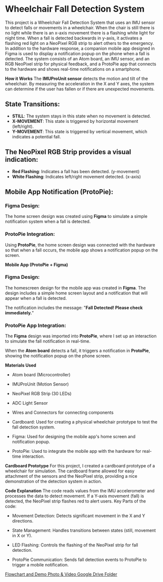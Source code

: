 # Wheelchair Fall Detection System

This project is a Wheelchair Fall Detection System that uses an IMU sensor to detect falls or movements in a wheelchair. When the chair is still there is no light while there is an x-axis movement there is a flashing white light for night time. When a fall is detected backwards in y-axis, it activates a flashing red light on a NeoPixel RGB strip to alert others to the emergency. In addition to the hardware response, a companion mobile app designed in Figma is used to display a notification popup on the phone when a fall is detected.
The system consists of an Atom board, an IMU sensor, and an RGB NeoPixel strip for physical feedback, and a ProtoPie app that connects to the hardware and shows real-time notifications on a smartphone.


__How it Works__ 
The **IMUProUnit sensor** detects the motion and tilt of the wheelchair. By measuring the acceleration in the X and Y axes, the system can determine if the user has fallen or if there are unexpected movements.

## State Transitions:

- **STILL**: The system stays in this state when no movement is detected.
- **X-MOVEMENT**: This state is triggered by horizontal movement (left/right).
- **Y-MOVEMENT**: This state is triggered by vertical movement, which indicates a potential fall.

## The NeoPixel RGB Strip provides a visual indication:

- **Red Flashing**: Indicates a fall has been detected. (y-movement)
- **White Flashing**: Indicates left/right movement detected. (x-axis)

## Mobile App Notification (ProtoPie):

### Figma Design:
The home screen design was created using **Figma** to simulate a simple notification system when a fall is detected.

### ProtoPie Integration:
Using **ProtoPie**, the home screen design was connected with the hardware so that when a fall occurs, the mobile app shows a notification popup on the screen.


__Mobile App (ProtoPie + Figma)__
### Figma Design:

The homescreen design for the mobile app was created in **Figma**. The design includes a simple home screen layout and a notification that will appear when a fall is detected.

The notification includes the message: "**Fall Detected! Please check immediately.**"

### ProtoPie App Integration:

The **Figma** design was imported into **ProtoPie**, where I set up an interaction to simulate the fall notification in real-time.

When the **Atom board** detects a fall, it triggers a notification in **ProtoPie**, showing the notification popup on the phone screen.



__Materials Used__
* Atom board (Microcontroller)


* IMUProUnit (Motion Sensor)


* NeoPixel RGB Strip (30 LEDs)


* ADC Light Sensor


* Wires and Connectors for connecting components


* Cardboard: Used for creating a physical wheelchair prototype to test the fall detection system.


* Figma: Used for designing the mobile app's home screen and notification popup.


* ProtoPie: Used to integrate the mobile app with the hardware for real-time interaction.



__Cardboard Prototype__
For this project, I created a cardboard prototype of a wheelchair for simulation. The cardboard frame allowed for easy attachment of the sensors and the NeoPixel strip, providing a nice demonstration of the detection system in action.


__Code Explanation__
The code reads values from the IMU accelerometer and processes the data to detect movement. If a Y-axis movement (fall) is detected, the NeoPixel strip flashes red to alert users. 
Key Parts of the code:
- Movement Detection: Detects significant movement in the X and Y directions.


- State Management: Handles transitions between states (still, movement in X or Y).


- LED Flashing: Controls the flashing of the NeoPixel strip for fall detection.


- ProtoPie Communication: Sends fall detection events to ProtoPie to trigger a mobile notification.



[Flowchart and Demo Photo & Video Google Drive Folder](https://drive.google.com/drive/folders/13MLQIS2L24womHG51pSSa6geC00aBi8T?dmr=1&ec=wgc-drive-hero-goto)
